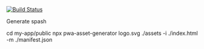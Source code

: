 [![Build Status](https://travis-ci.org/mizamelo/kiko-pwa.svg?branch=master)](https://travis-ci.org/mizamelo/kiko-pwa)

Generate spash

cd my-app/public 
npx pwa-asset-generator logo.svg ./assets -i ./index.html -m ./manifest.json